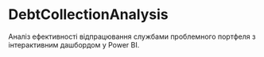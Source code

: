# DebtCollectionAnalysis
Аналіз ефективності відпрацювання службами проблемного портфеля з інтерактивним дашбордом у Power BI.
